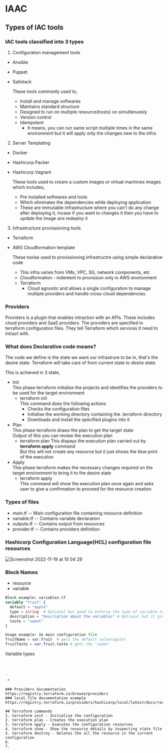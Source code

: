 # IAAC
## Types of IAC tools
### IAC tools classified into 3 types
1. Configuration management tools
  - Ansible
  - Puppet
  - Saltstack
    
    These tools commonly used to,
    - Install and manage softwares
    - Maintains standard structure
    - Designed to run on multiple resource(hosts) on simultenuesly 
    - Version control
    - Idempotent
        - It means, you can run same script multiple times in the same environment but it will apply only the changes new to the infra.
2. Server Templating
  - Docker
  - Hashicorp Packer
  - Hashicorp Vagrant
    
    These tools used to creare a custom images or virtual machines images which includes,
    - Pre installed softwares and tools
    - Which eliminates the dependencies while deploying application
    - These are immutable infrastructure where you can't do any change after deploying it, incase if you want to changes it then you have to update the image ans redeploy it
3. Infrastructure provissioning tools
  - Terraform
  - AWS Cloudformation template
  
    These toolse used to provissioning infrastructre using simple declarative code 
    - This infra varies from VMs, VPC, SG, network components, etc
    - Cloudformation - indentent to provission only in AWS environment
    - Terraform
        - Cloud agnostic and allows a single configuration to manage multiple providers and handle cross-cloud dependencies.

### Providers
Providers is a plugin that enables intraction with an APIs. These includes cloud providers and SaaS providers. The providers are specified in terraform configuration files. They tell Terraform which services it need to intract with.


### What does Declarative code means?
The code we define is the state we want our infrastrure to be in, that's the desire state. 
Terraform will take care of from current state to desire state. 

This is achieved in 3 state,
- Init  
    This phase terraform initialise the projects and identifies the providers to be used for the target environment  
    - terraform init  
        This command does the following actions
        - Checks the configuration files
        - Initialise the working directory containing the .terraform directory
        - Downloads and install the specified plugins into it
- Plan  
    This phase terraform draws the plan to get the target state  
    Output of this you can review the execution plan  
    - terraform plan 
      This dispays the execution plan carried out by **terraform apply** command  
      But this will not create any resource but it just shows the blue print of the execution
- Apply  
    This phase terraform makes the necessary changes required on the target environment to bring it to the desire state  
    - terraform apply  
      This command will show the execution plan once again and asks user to give a confirmation to proceed for the resource creation

### Types of files
* main.tf -- Main configuration file containing resource definition
* variable.tf -- Contains variable declaration
* outputs.tf -- Contains output from resources
* provider.tf -- Contains providers definition

### Hashicorp Configuration Language(HCL) configuration file resources
![Screenshot 2022-11-19 at 10 04 29](https://user-images.githubusercontent.com/20988358/202834231-47137da1-ce99-410c-8777-5a83c95c20be.png)

### Block Names
* resource 
* variable
```terraform
Block example: variables.tf
variable "fruit" {
  default = "apple"
  type = string  # Optional but good to enforce the type of variable to be declared
  description = "Description about the variables" # Optional but it gives a additional information about variable
  taste = "sweet"
}

Usage example: in main configuration file
fruitName = var.fruit  # gets the default value(apple)
fruitTaste = var.fruit.taste # gets the 'sweet'
```
Variable types
```
    
    
    
`
 * 

### Providers documentation
https://registry.terraform.io/browse/providers
### local_file documentation example
https://registry.terraform.io/providers/hashicorp/local/latest/docs/resources/file

## Terraform commands
1. terraform init - Initialise the configuration
2. terraform plan - Creates the execution plan
3. terraform apply - Executes the configuration resources
4. terraform show - Show the resource details by inspecting state file
5. terraform destroy - Deletes the all the resource in the current configuration
6. 
7. 



